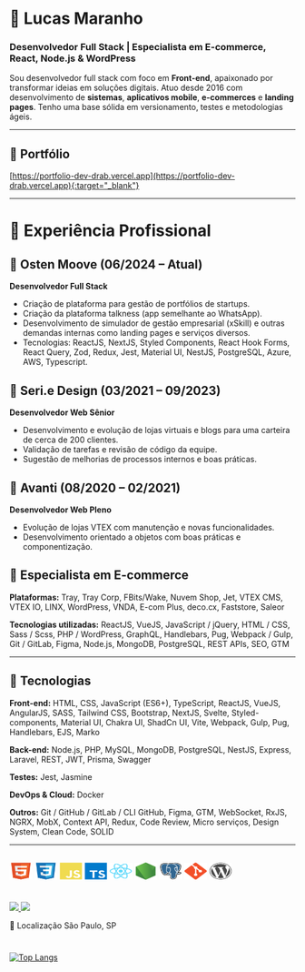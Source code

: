 # 👋 Lucas Maranho

### Desenvolvedor Full Stack | Especialista em E-commerce, React, Node.js & WordPress

Sou desenvolvedor full stack com foco em **Front-end**, apaixonado por transformar ideias em soluções digitais. Atuo desde 2016 com desenvolvimento de **sistemas**, **aplicativos mobile**, **e-commerces** e **landing pages**. Tenho uma base sólida em versionamento, testes e metodologias ágeis.

---

## 📂 Portfólio

[https://portfolio-dev-drab.vercel.app](https://portfolio-dev-drab.vercel.app){:target="_blank"}

---

# 📅 Experiência Profissional

## 💼 Osten Moove (06/2024 – Atual)

**Desenvolvedor Full Stack**

- Criação de plataforma para gestão de portfólios de startups.
- Criação da plataforma talkness (app semelhante ao WhatsApp).
- Desenvolvimento de simulador de gestão empresarial (xSkill) e outras demandas internas como landing pages e serviços diversos.
- Tecnologias: ReactJS, NextJS, Styled Components, React Hook Forms, React Query, Zod, Redux, Jest, Material UI, NestJS, PostgreSQL, Azure, AWS, Typescript.

## 💼 Seri.e Design (03/2021 – 09/2023)

**Desenvolvedor Web Sênior**

- Desenvolvimento e evolução de lojas virtuais e blogs para uma carteira de cerca de 200 clientes.
- Validação de tarefas e revisão de código da equipe.
- Sugestão de melhorias de processos internos e boas práticas.

## 💼 Avanti (08/2020 – 02/2021)

**Desenvolvedor Web Pleno**

- Evolução de lojas VTEX com manutenção e novas funcionalidades.
- Desenvolvimento orientado a objetos com boas práticas e componentização.

## 🛒 Especialista em E-commerce

**Plataformas:**
Tray, Tray Corp, FBits/Wake, Nuvem Shop, Jet, VTEX CMS, VTEX IO, LINX, WordPress, VNDA, E-com Plus, deco.cx, Faststore, Saleor

**Tecnologias utilizadas:**
ReactJS, VueJS, JavaScript / jQuery, HTML / CSS, Sass / Scss, PHP / WordPress, GraphQL, Handlebars, Pug, Webpack / Gulp, Git / GitLab, Figma, Node.js, MongoDB, PostgreSQL, REST APIs, SEO, GTM

---

## 🚀 Tecnologias

**Front-end:**
HTML, CSS, JavaScript (ES6+), TypeScript, ReactJS, VueJS, AngularJS, SASS, Tailwind CSS, Bootstrap, NextJS, Svelte, Styled-components, Material UI, Chakra UI, ShadCn UI, Vite, Webpack, Gulp, Pug, Handlebars, EJS, Marko

**Back-end:**
Node.js, PHP, MySQL, MongoDB, PostgreSQL, NestJS, Express, Laravel, REST, JWT, Prisma, Swagger

**Testes:**
Jest, Jasmine

**DevOps & Cloud:**
Docker

**Outros:**
Git / GitHub / GitLab / CLI GitHub, Figma, GTM, WebSocket, RxJS, NGRX, MobX, Context API, Redux, Code Review, Micro serviços, Design System,  Clean Code, SOLID

---

<br/>

<div>
  <img align="center" alt="HTML" title="HTML" height="30" width="40"  src="https://raw.githubusercontent.com/devicons/devicon/master/icons/html5/html5-original.svg">
  <img align="center" alt="CSS" title="CSS" height="30" width="40"  src="https://raw.githubusercontent.com/devicons/devicon/master/icons/css3/css3-original.svg">
  <img align="center" alt="JavaScript" title="JavaScript" height="30" width="40"  src="https://raw.githubusercontent.com/devicons/devicon/master/icons/javascript/javascript-plain.svg">
  <img align="center" alt="TypeScript" title="TypeScript" height="30" width="40"  src="https://raw.githubusercontent.com/devicons/devicon/master/icons/typescript/typescript-plain.svg">
  <img align="center" alt="React" title="React" height="30" width="40"  src="https://raw.githubusercontent.com/devicons/devicon/master/icons/react/react-original.svg">
  <img align="center" alt="Node.js" title="Node.js" height="30" width="40"  src="https://raw.githubusercontent.com/devicons/devicon/master/icons/nodejs/nodejs-original.svg">
  <img align="center" alt="PostgreSQL" title="PostgreSQL" height="30" width="40"  src="https://raw.githubusercontent.com/devicons/devicon/master/icons/postgresql/postgresql-original.svg">
  <img align="center" alt="Git" title="Git" height="30" width="40"  src="https://raw.githubusercontent.com/devicons/devicon/master/icons/git/git-original.svg">
  <img align="center" alt="WordPress" title="WordPress" height="30" width="40"  src="https://raw.githubusercontent.com/devicons/devicon/master/icons/wordpress/wordpress-plain.svg">
</div>



#

<div>
  <a href="https://www.linkedin.com/in/devlucasribeiro/" target="_blank">
    <img src="https://img.shields.io/badge/-LinkedIn-%230077B5?style=for-the-badge&logo=linkedin&logoColor=white">
  </a>
  <a href="mailto:lksribeiro2014@gmail.com" target="_blank">
    <img src="https://img.shields.io/badge/-Gmail-%23333?style=for-the-badge&logo=gmail&logoColor=white">
  </a>
</div>


📍 Localização
São Paulo, SP

#

[![Top Langs](https://github-readme-stats.vercel.app/api/top-langs/?username=Front-LucasRibeiro&layout=compact&theme=dark&langs_count=10)](https://github.com/Front-LucasRibeiro)
